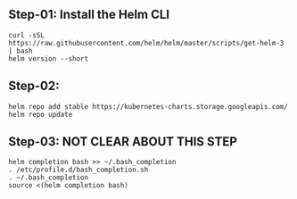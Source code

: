 ## Step-01: Install the Helm CLI
```
curl -sSL https://raw.githubusercontent.com/helm/helm/master/scripts/get-helm-3 | bash
helm version --short
```

## Step-02: 

```
helm repo add stable https://kubernetes-charts.storage.googleapis.com/
helm repo update
```

## Step-03:  NOT CLEAR ABOUT THIS STEP
```
helm completion bash >> ~/.bash_completion
. /etc/profile.d/bash_completion.sh
. ~/.bash_completion
source <(helm completion bash)
```